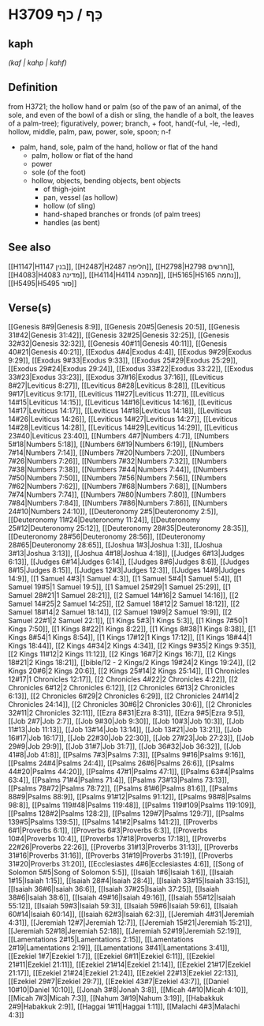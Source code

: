 # H3709 כַּף / כף

## kaph

_(kaf | kahp | kahf)_

## Definition

from H3721; the hollow hand or palm (so of the paw of an animal, of the sole, and even of the bowl of a dish or sling, the handle of a bolt, the leaves of a palm-tree); figuratively, power; branch, + foot, hand(-ful, -le, -led), hollow, middle, palm, paw, power, sole, spoon; n-f

- palm, hand, sole, palm of the hand, hollow or flat of the hand
  - palm, hollow or flat of the hand
  - power
  - sole (of the foot)
  - hollow, objects, bending objects, bent objects
    - of thigh-joint
    - pan, vessel (as hollow)
    - hollow (of sling)
    - hand-shaped branches or fronds (of palm trees)
    - handles (as bent)

## See also

[[H1147|H1147 בנין]], [[H2487|H2487 חליפה]], [[H2798|H2798 חרשים]], [[H4083|H4083 מדינה]], [[H4114|H4114 מהפכה]], [[H5165|H5165 נחמה]], [[H5495|H5495 סור]]

## Verse(s)

[[Genesis 8#9|Genesis 8:9]], [[Genesis 20#5|Genesis 20:5]], [[Genesis 31#42|Genesis 31:42]], [[Genesis 32#25|Genesis 32:25]], [[Genesis 32#32|Genesis 32:32]], [[Genesis 40#11|Genesis 40:11]], [[Genesis 40#21|Genesis 40:21]], [[Exodus 4#4|Exodus 4:4]], [[Exodus 9#29|Exodus 9:29]], [[Exodus 9#33|Exodus 9:33]], [[Exodus 25#29|Exodus 25:29]], [[Exodus 29#24|Exodus 29:24]], [[Exodus 33#22|Exodus 33:22]], [[Exodus 33#23|Exodus 33:23]], [[Exodus 37#16|Exodus 37:16]], [[Leviticus 8#27|Leviticus 8:27]], [[Leviticus 8#28|Leviticus 8:28]], [[Leviticus 9#17|Leviticus 9:17]], [[Leviticus 11#27|Leviticus 11:27]], [[Leviticus 14#15|Leviticus 14:15]], [[Leviticus 14#16|Leviticus 14:16]], [[Leviticus 14#17|Leviticus 14:17]], [[Leviticus 14#18|Leviticus 14:18]], [[Leviticus 14#26|Leviticus 14:26]], [[Leviticus 14#27|Leviticus 14:27]], [[Leviticus 14#28|Leviticus 14:28]], [[Leviticus 14#29|Leviticus 14:29]], [[Leviticus 23#40|Leviticus 23:40]], [[Numbers 4#7|Numbers 4:7]], [[Numbers 5#18|Numbers 5:18]], [[Numbers 6#19|Numbers 6:19]], [[Numbers 7#14|Numbers 7:14]], [[Numbers 7#20|Numbers 7:20]], [[Numbers 7#26|Numbers 7:26]], [[Numbers 7#32|Numbers 7:32]], [[Numbers 7#38|Numbers 7:38]], [[Numbers 7#44|Numbers 7:44]], [[Numbers 7#50|Numbers 7:50]], [[Numbers 7#56|Numbers 7:56]], [[Numbers 7#62|Numbers 7:62]], [[Numbers 7#68|Numbers 7:68]], [[Numbers 7#74|Numbers 7:74]], [[Numbers 7#80|Numbers 7:80]], [[Numbers 7#84|Numbers 7:84]], [[Numbers 7#86|Numbers 7:86]], [[Numbers 24#10|Numbers 24:10]], [[Deuteronomy 2#5|Deuteronomy 2:5]], [[Deuteronomy 11#24|Deuteronomy 11:24]], [[Deuteronomy 25#12|Deuteronomy 25:12]], [[Deuteronomy 28#35|Deuteronomy 28:35]], [[Deuteronomy 28#56|Deuteronomy 28:56]], [[Deuteronomy 28#65|Deuteronomy 28:65]], [[Joshua 1#3|Joshua 1:3]], [[Joshua 3#13|Joshua 3:13]], [[Joshua 4#18|Joshua 4:18]], [[Judges 6#13|Judges 6:13]], [[Judges 6#14|Judges 6:14]], [[Judges 8#6|Judges 8:6]], [[Judges 8#15|Judges 8:15]], [[Judges 12#3|Judges 12:3]], [[Judges 14#9|Judges 14:9]], [[1 Samuel 4#3|1 Samuel 4:3]], [[1 Samuel 5#4|1 Samuel 5:4]], [[1 Samuel 19#5|1 Samuel 19:5]], [[1 Samuel 25#29|1 Samuel 25:29]], [[1 Samuel 28#21|1 Samuel 28:21]], [[2 Samuel 14#16|2 Samuel 14:16]], [[2 Samuel 14#25|2 Samuel 14:25]], [[2 Samuel 18#12|2 Samuel 18:12]], [[2 Samuel 18#14|2 Samuel 18:14]], [[2 Samuel 19#9|2 Samuel 19:9]], [[2 Samuel 22#1|2 Samuel 22:1]], [[1 Kings 5#3|1 Kings 5:3]], [[1 Kings 7#50|1 Kings 7:50]], [[1 Kings 8#22|1 Kings 8:22]], [[1 Kings 8#38|1 Kings 8:38]], [[1 Kings 8#54|1 Kings 8:54]], [[1 Kings 17#12|1 Kings 17:12]], [[1 Kings 18#44|1 Kings 18:44]], [[2 Kings 4#34|2 Kings 4:34]], [[2 Kings 9#35|2 Kings 9:35]], [[2 Kings 11#12|2 Kings 11:12]], [[2 Kings 16#7|2 Kings 16:7]], [[2 Kings 18#21|2 Kings 18:21]], [[bible/12 - 2 Kings/2 Kings 19#24|2 Kings 19:24]], [[2 Kings 20#6|2 Kings 20:6]], [[2 Kings 25#14|2 Kings 25:14]], [[1 Chronicles 12#17|1 Chronicles 12:17]], [[2 Chronicles 4#22|2 Chronicles 4:22]], [[2 Chronicles 6#12|2 Chronicles 6:12]], [[2 Chronicles 6#13|2 Chronicles 6:13]], [[2 Chronicles 6#29|2 Chronicles 6:29]], [[2 Chronicles 24#14|2 Chronicles 24:14]], [[2 Chronicles 30#6|2 Chronicles 30:6]], [[2 Chronicles 32#11|2 Chronicles 32:11]], [[Ezra 8#31|Ezra 8:31]], [[Ezra 9#5|Ezra 9:5]], [[Job 2#7|Job 2:7]], [[Job 9#30|Job 9:30]], [[Job 10#3|Job 10:3]], [[Job 11#13|Job 11:13]], [[Job 13#14|Job 13:14]], [[Job 13#21|Job 13:21]], [[Job 16#17|Job 16:17]], [[Job 22#30|Job 22:30]], [[Job 27#23|Job 27:23]], [[Job 29#9|Job 29:9]], [[Job 31#7|Job 31:7]], [[Job 36#32|Job 36:32]], [[Job 41#8|Job 41:8]], [[Psalms 7#3|Psalms 7:3]], [[Psalms 9#16|Psalms 9:16]], [[Psalms 24#4|Psalms 24:4]], [[Psalms 26#6|Psalms 26:6]], [[Psalms 44#20|Psalms 44:20]], [[Psalms 47#1|Psalms 47:1]], [[Psalms 63#4|Psalms 63:4]], [[Psalms 71#4|Psalms 71:4]], [[Psalms 73#13|Psalms 73:13]], [[Psalms 78#72|Psalms 78:72]], [[Psalms 81#6|Psalms 81:6]], [[Psalms 88#9|Psalms 88:9]], [[Psalms 91#12|Psalms 91:12]], [[Psalms 98#8|Psalms 98:8]], [[Psalms 119#48|Psalms 119:48]], [[Psalms 119#109|Psalms 119:109]], [[Psalms 128#2|Psalms 128:2]], [[Psalms 129#7|Psalms 129:7]], [[Psalms 139#5|Psalms 139:5]], [[Psalms 141#2|Psalms 141:2]], [[Proverbs 6#1|Proverbs 6:1]], [[Proverbs 6#3|Proverbs 6:3]], [[Proverbs 10#4|Proverbs 10:4]], [[Proverbs 17#18|Proverbs 17:18]], [[Proverbs 22#26|Proverbs 22:26]], [[Proverbs 31#13|Proverbs 31:13]], [[Proverbs 31#16|Proverbs 31:16]], [[Proverbs 31#19|Proverbs 31:19]], [[Proverbs 31#20|Proverbs 31:20]], [[Ecclesiastes 4#6|Ecclesiastes 4:6]], [[Song of Solomon 5#5|Song of Solomon 5:5]], [[Isaiah 1#6|Isaiah 1:6]], [[Isaiah 1#15|Isaiah 1:15]], [[Isaiah 28#4|Isaiah 28:4]], [[Isaiah 33#15|Isaiah 33:15]], [[Isaiah 36#6|Isaiah 36:6]], [[Isaiah 37#25|Isaiah 37:25]], [[Isaiah 38#6|Isaiah 38:6]], [[Isaiah 49#16|Isaiah 49:16]], [[Isaiah 55#12|Isaiah 55:12]], [[Isaiah 59#3|Isaiah 59:3]], [[Isaiah 59#6|Isaiah 59:6]], [[Isaiah 60#14|Isaiah 60:14]], [[Isaiah 62#3|Isaiah 62:3]], [[Jeremiah 4#31|Jeremiah 4:31]], [[Jeremiah 12#7|Jeremiah 12:7]], [[Jeremiah 15#21|Jeremiah 15:21]], [[Jeremiah 52#18|Jeremiah 52:18]], [[Jeremiah 52#19|Jeremiah 52:19]], [[Lamentations 2#15|Lamentations 2:15]], [[Lamentations 2#19|Lamentations 2:19]], [[Lamentations 3#41|Lamentations 3:41]], [[Ezekiel 1#7|Ezekiel 1:7]], [[Ezekiel 6#11|Ezekiel 6:11]], [[Ezekiel 21#11|Ezekiel 21:11]], [[Ezekiel 21#14|Ezekiel 21:14]], [[Ezekiel 21#17|Ezekiel 21:17]], [[Ezekiel 21#24|Ezekiel 21:24]], [[Ezekiel 22#13|Ezekiel 22:13]], [[Ezekiel 29#7|Ezekiel 29:7]], [[Ezekiel 43#7|Ezekiel 43:7]], [[Daniel 10#10|Daniel 10:10]], [[Jonah 3#8|Jonah 3:8]], [[Micah 4#10|Micah 4:10]], [[Micah 7#3|Micah 7:3]], [[Nahum 3#19|Nahum 3:19]], [[Habakkuk 2#9|Habakkuk 2:9]], [[Haggai 1#11|Haggai 1:11]], [[Malachi 4#3|Malachi 4:3]]